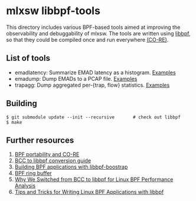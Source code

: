 # mlxsw libbpf-tools

This directory includes various BPF-based tools aimed at improving the
observability and debuggability of mlxsw. The tools are written using
[libbpf][1], so that they could be compiled once and run everywhere
[(CO-RE)][2].

## List of tools

* emadlatency: Summarize EMAD latency as a histogram. [Examples](src/emadlatency_example.txt)
* emadump: Dump EMADs to a PCAP file. [Examples](src/emadump_example.txt)
* trapagg: Dump aggregated per-{trap, flow} statistics. [Examples](src/trapagg_example.txt)

## Building

```shell
$ git submodule update --init --recursive       # check out libbpf
$ make
```

## Further resources

1. [BPF portability and CO-RE][3]
2. [BCC to libbpf conversion guide][4]
3. [Building BPF applications with libbpf-boostrap][5]
4. [BPF ring buffer][6]
5. [Why We Switched from BCC to libbpf for Linux BPF Performance Analysis][7]
6. [Tips and Tricks for Writing Linux BPF Applications with libbpf][8]

[1]: https://github.com/libbpf/libbpf
[2]: https://github.com/libbpf/libbpf#bpf-co-re-compile-once--run-everywhere
[3]: https://nakryiko.com/posts/bpf-portability-and-co-re/
[4]: https://nakryiko.com/posts/bcc-to-libbpf-howto-guide/
[5]: https://nakryiko.com/posts/libbpf-bootstrap/
[6]: https://nakryiko.com/posts/bpf-ringbuf/
[7]: https://en.pingcap.com/blog/why-we-switched-from-bcc-to-libbpf-for-linux-bpf-performance-analysis
[8]: https://en.pingcap.com/blog/tips-and-tricks-for-writing-linux-bpf-applications-with-libbpf
